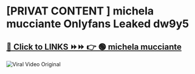 
 # [PRIVAT CONTENT ] michela mucciante Onlyfans Leaked dw9y5

## <h2><a href="https://clipsfans.com/michela_mucciante&ref=git">🔗 Click to LINKS ⏩⏩ 👉 🟢 michela mucciante </a></h2>

<a href="https://clipsfans.com/michela_mucciante&ref=git" rel="nofollow" data-target="animated-image.originalLink"><img src="https://i.ibb.co.com/xMMVF88/686577567.gif" alt="Viral Video Original" style="max-width: 100%; display: inline-block;" data-target="animated-image.originalImage"></a>

